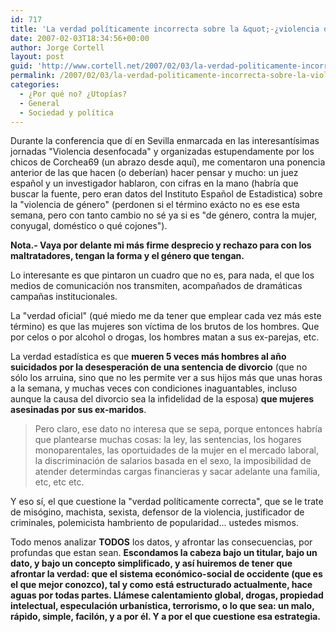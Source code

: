 ```yaml
---
id: 717
title: 'La verdad polí­ticamente incorrecta sobre la &quot;-¿violencia de género?&quot;'
date: 2007-02-03T18:34:56+00:00
author: Jorge Cortell
layout: post
guid: 'http://www.cortell.net/2007/02/03/la-verdad-politicamente-incorrecta-sobre-la-%c2%bfviolencia-de-genero/'
permalink: /2007/02/03/la-verdad-politicamente-incorrecta-sobre-la-violencia-de-genero/
categories:
  - ¿Por qué no? ¿Utopías?
  - General
  - Sociedad y polí­tica
---
```

Durante la conferencia que dí­ en Sevilla enmarcada en las interesantí­simas jornadas "Violencia desenfocada" y organizadas estupendamente por los chicos de Corchea69 (un abrazo desde aquí­), me comentaron una ponencia anterior de las que hacen (o deberí­an) hacer pensar y mucho: un juez español y un investigador hablaron, con cifras en la mano (habrí­a que buscar la fuente, pero eran datos del Instituto Español de Estadistica) sobre la "violencia de género" (perdonen si el término exácto no es ese esta semana, pero con tanto cambio no sé ya si es "de género, contra la mujer, conyugal, doméstico o qué cojones").

**Nota.- Vaya por delante mi más firme desprecio y rechazo para con los maltratadores, tengan la forma y el género que tengan.**

Lo interesante es que pintaron un cuadro que no es, para nada, el que los medios de comunicación nos transmiten, acompañados de dramáticas campañas institucionales.

La "verdad oficial" (qué miedo me da tener que emplear cada vez más este término) es que las mujeres son ví­ctima de los brutos de los hombres. Que por celos o por alcohol o drogas, los hombres matan a sus ex-parejas, etc.

La verdad estadí­stica es que **mueren 5 veces más hombres al año suicidados por la desesperación de una sentencia de divorcio** (que no sólo los arruina, sino que no les permite ver a sus hijos más que unas horas a la semana, y muchas veces con condiciones inaguantables, incluso aunque la causa del divorcio sea la infidelidad de la esposa) **que mujeres asesinadas por sus ex-maridos**.

> Pero claro, ese dato no interesa que se sepa, porque entonces habrí­a que plantearse muchas cosas: la ley, las sentencias, los hogares monoparentales, las oportuidades de la mujer en el mercado laboral, la discriminación de salarios basada en el sexo, la imposibilidad de atender determindas cargas financieras y sacar adelante una familia, etc, etc etc.

Y eso sí­, el que cuestione la "verdad polí­ticamente correcta", que se le trate de misógino, machista, sexista, defensor de la violencia, justificador de criminales, polemicista hambriento de popularidad... ustedes mismos.

Todo menos analizar **TODOS** los datos, y afrontar las consecuencias, por profundas que estan sean. **Escondamos la cabeza bajo un titular, bajo un dato, y bajo un concepto simplificado, y así­ huiremos de tener que afrontar la verdad: que el sistema económico-social de occidente (que es el que mejor conozco), tal y como está estructurado actualmente, hace aguas por todas partes. Llámese calentamiento global, drogas, propiedad intelectual, especulación urbaní­stica, terrorismo, o lo que sea: un malo, rápido, simple, facilón, y a por él. Y a por el que cuestione esa estrategia.**